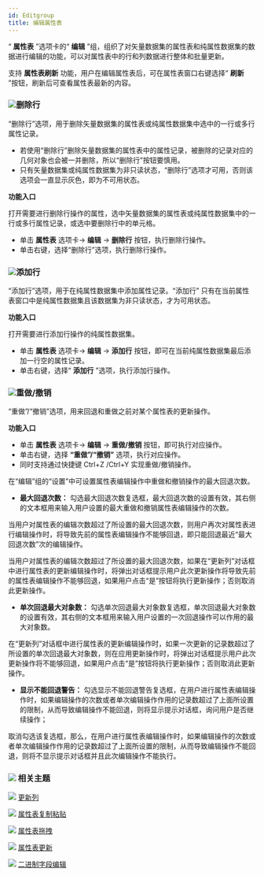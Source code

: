 ```yaml
---
id: Editgroup
title: 编辑属性表
---
```

“ **属性表** ”选项卡的“ **编辑**
”组，组织了对矢量数据集的属性表和纯属性数据集的数据进行编辑的功能，可以对属性表中的行和列数据进行整体和批量更新。

支持 **属性表刷新** 功能，用户在编辑属性表后，可在属性表窗口右键选择“ **刷新** ”按钮，刷新后可查看属性表最新的内容。

### ![](../../img/read.gif)删除行

“删除行”选项，用于删除矢量数据集的属性表或纯属性数据集中选中的一行或多行属性记录。

* 若使用“删除行”删除矢量数据集的属性表中的属性记录，被删除的记录对应的几何对象也会被一并删除，所以“删除行”按钮要慎用。
* 只有矢量数据集或纯属性数据集为非只读状态，“删除行”选项才可用，否则该选项会一直显示灰色，即为不可用状态。

**功能入口**

打开需要进行删除行操作的属性，选中矢量数据集的属性表或纯属性数据集中的一行或多行属性记录，或选中要删除行中的单元格。

* 单击 **属性表** 选项卡-> **编辑** -> **删除行** 按钮，执行删除行操作。
* 单击右键，选择“删除行”选项，执行删除行操作。

### ![](../../img/read.gif)添加行

“添加行”选项，用于在纯属性数据集中添加属性记录。“添加行” 只有在当前属性表窗口中是纯属性数据集且该数据集为非只读状态，才为可用状态。

**功能入口**

打开需要进行添加行操作的纯属性数据集。

* 单击 **属性表** 选项卡-> **编辑** -> **添加行** 按钮，即可在当前纯属性数据集最后添加一行空的属性记录。 
* 单击右键，选择“ **添加行** ”选项，执行添加行操作。

### ![](../../img/read.gif)重做/撤销

“重做”/“撤销”选项，用来回退和重做之前对某个属性表的更新操作。

**功能入口**

* 单击 **属性表** 选项卡-> **编辑** -> **重做/撤销** 按钮，即可执行对应操作。
* 单击右键，选择 **“重做”/“撤销”** 选项，执行对应操作。
* 同时支持通过快捷键 Ctrl+Z /Ctrl+Y 实现重做/撤销操作。

在“编辑”组的“设置”中可设置属性表编辑操作中重做和撤销操作的最大回退次数。

* **最大回退次数：** 勾选最大回退次数复选框，最大回退次数的设置有效，其右侧的文本框用来输入用户设置的最大重做和撤销属性表编辑操作的次数。 

当用户对属性表的编辑次数超过了所设置的最大回退次数，则用户再次对属性表进行编辑操作时，将导致先前的属性表编辑操作不能够回退，即只能回退最近“最大回退次数”次的编辑操作。

当用户对属性表的编辑次数超过了所设置的最大回退次数，如果在“更新列”对话框中进行属性表的更新编辑操作时，将弹出对话框提示用户此次更新操作将导致先前的属性表编辑操作不能够回退，如果用户点击“是”按钮将执行更新操作；否则取消此更新操作。

* **单次回退最大对象数：** 勾选单次回退最大对象数复选框，单次回退最大对象数的设置有效，其右侧的文本框用来输入用户设置的一次回退操作可以作用的最大对象数。 

在“更新列”对话框中进行属性表的更新编辑操作时，如果一次更新的记录数超过了所设置的单次回退最大对象数，则在应用更新操作时，将弹出对话框提示用户此次更新操作将不能够回退，如果用户点击“是”按钮将执行更新操作；否则取消此更新操作。

* **显示不能回退警告：** 勾选显示不能回退警告复选框，在用户进行属性表编辑操作时，如果编辑操作的次数或者单次编辑操作作用的记录数超过了上面所设置的限制，从而导致编辑操作不能回退，则将显示提示对话框，询问用户是否继续操作； 

取消勾选该复选框，那么，在用户进行属性表编辑操作时，如果编辑操作的次数或者单次编辑操作作用的记录数超过了上面所设置的限制，从而导致编辑操作不能回退，则将不显示提示对话框并且此次编辑操作不能执行。

### ![](../../img/seealso.png) 相关主题

![](../../img/smalltitle.png)  [更新列](UpdateButton)

![](../../img/smalltitle.png)  [属性表复制粘贴](CopyAndPaste)

![](../../img/smalltitle.png)  [属性表拖拽](DragTabular)

![](../../img/smalltitle.png)  [属性表更新](UpdateTabular)

![](../../img/smalltitle.png)  [二进制字段编辑](BinaryEdit)




